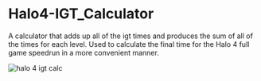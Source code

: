 # Halo4-IGT_Calculator
A calculator that adds up all of the igt times and produces the sum of all of the times for each level. Used to calculate the final time for the
Halo 4 full game speedrun in a more convenient manner.

![halo 4 igt calc](h4Calc.jpg)
